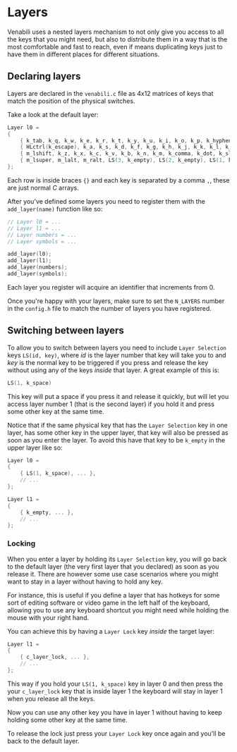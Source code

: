 # Layers

Venabili uses a nested layers mechanism to not only give you access to all the
keys that you might need, but also to distribute them in a way that is the most
comfortable and fast to reach, even if means duplicating keys just to have them
in different places for different situations.


## Declaring layers

Layers are declared in the `venabili.c` file as 4x12 matrices of keys that match
the position of the physical switches.

Take a look at the default layer:

```c
Layer l0 =
{
    { k_tab, k_q, k_w, k_e, k_r, k_t, k_y, k_u, k_i, k_o, k_p, k_hyphen},
    { HLctrl(k_escape), k_a, k_s, k_d, k_f, k_g, k_h, k_j, k_k, k_l, k_semicolon, HRctrl(k_enter)},
    { m_lshift, k_z, k_x, k_c, k_v, k_b, k_n, k_m, k_comma, k_dot, k_slash, m_rshift},
    { m_lsuper, m_lalt, m_ralt, LS(3, k_empty), LS(2, k_empty), LS(1, k_space), k_space, LS(2, k_empty), LS(4, k_empty), m_ralt, m_lalt, m_rsuper},
};
```

Each row is inside braces `{}` and each key is separated by a comma `,`, these
are just normal *C* arrays.

After you've defined some layers you need to register them with the
`add_layer(name)` function like so:

```c
// Layer l0 = ...
// Layer l1 = ...
// Layer numbers = ...
// Layer symbols = ...

add_layer(l0);
add_layer(l1);
add_layer(numbers);
add_layer(symbols);
```

Each layer you register will acquire an identifier that increments from 0.

Once you're happy with your layers, make sure to set the `N_LAYERS` number in
the `config.h` file to match the number of layers you have registered.


## Switching between layers

To allow you to switch between layers you need to include `Layer Selection` keys
`LS(id, key)`, where *id* is the layer number that key will take you to and
*key* is the normal key to be triggered if you press and release the key without
using any of the keys *inside* that layer. A great example of this is:

```c
LS(1, k_space)
```

This key will put a space if you press it and release it quickly, but will let
you access layer number 1 (that is the second layer) if you hold it and press
some other key at the same time.

Notice that if the same physical key that has the `Layer Selection` key in one
layer, has some other key in the upper layer, that key will also be pressed as
soon as you enter the layer. To avoid this have that key to be `k_empty` in the
upper layer like so:

```c
Layer l0 =
{
    { LS(1, k_space), ... },
    // ...
};

Layer l1 =
{
    { k_empty, ... },
    // ...
};
```

### Locking

When you enter a layer by holding its `Layer Selection` key, you will go back to
the default layer (the very first layer that you declared) as soon as you
release it. There are however some use case scenarios where you might want to
stay in a layer without having to hold any key.

For instance, this is useful if you define a layer that has hotkeys for some
sort of editing software or video game in the left half  of the keyboard,
allowing you to use any keyboard shortcut you might need while holding the mouse
with your right hand.

You can achieve this by having a `Layer Lock` key *inside* the target layer:

```c
Layer l1 =
{
    { c_layer_lock, ... },
    // ...
};
```

This way if you hold your `LS(1, k_space)` key in layer 0 and then press the
your `c_layer_lock` key that is inside layer 1 the keyboard will stay in layer 1
when you release all the keys.

Now you can use any other key you have in layer 1 without having to keep holding
some other key at the same time.

To release the lock just press your `Layer Lock` key once again and you'll be
back to the default layer.
